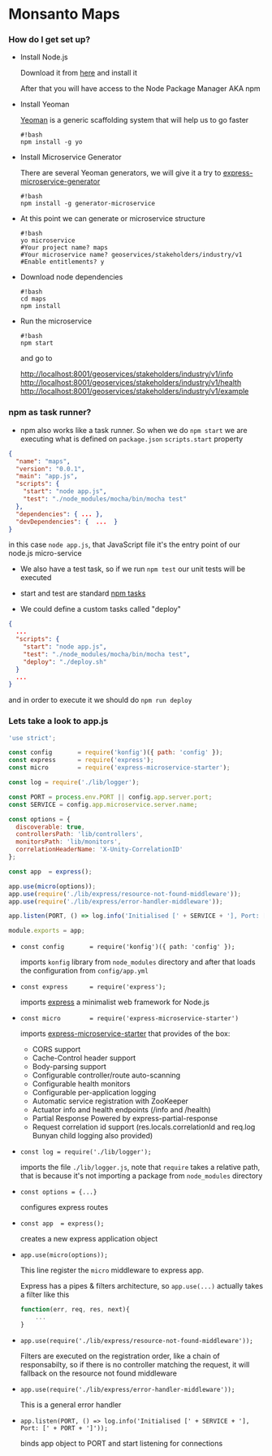 # Monsanto Maps #

### How do I get set up? ###

* Install Node.js

	Download it from [here](https://nodejs.org/es/download/)
	and install it

	After that you will have access to the Node Package Manager AKA npm

* Install Yeoman

	[Yeoman](http://yeoman.io) is a generic scaffolding system that will help us to go faster

	```
	#!bash
	npm install -g yo
	```

* Install Microservice Generator

	There are several Yeoman generators, we will give it a try to [express-microservice-generator](https://github.com/robinsio/express-microservice-generator)

	```
	#!bash
	npm install -g generator-microservice
	```
* At this point we can generate or microservice structure

	```
	#!bash
	yo microservice
	#Your project name? maps
	#Your microservice name? geoservices/stakeholders/industry/v1
	#Enable entitlements? y
	```

* Download node dependencies

	```
	#!bash
	cd maps
	npm install
	```
	
* Run the microservice

	```
	#!bash
	npm start
	```
	and go to
	
	[http://localhost:8001/geoservices/stakeholders/industry/v1/info]()
	[http://localhost:8001/geoservices/stakeholders/industry/v1/health]()
	[http://localhost:8001/geoservices/stakeholders/industry/v1/example]()

### npm as task runner? ###

* npm also works like a task runner. So when we do `npm start` we are executing what is defined on `package.json` `scripts.start` property 

```json
{
  "name": "maps",
  "version": "0.0.1",
  "main": "app.js",
  "scripts": {
    "start": "node app.js",
    "test": "./node_modules/mocha/bin/mocha test"
  },
  "dependencies": { ... },
  "devDependencies": {  ...  }
}

```

in this case `node app.js`, that JavaScript file it's the entry point of our node.js micro-service

* We also have a test task, so if we run `npm test` our unit tests will be executed

* start and test are standard [npm tasks](https://docs.npmjs.com/misc/scripts)

* We could define a custom tasks called "deploy"

```json
{
  ...
  "scripts": {
    "start": "node app.js",
    "test": "./node_modules/mocha/bin/mocha test",
    "deploy": "./deploy.sh"
  }
  ...
}

```
and in order to execute it we should do `npm run deploy`

### Lets take a look to app.js ###

```javascript
'use strict';

const config       = require('konfig')({ path: 'config' });
const express      = require('express');
const micro        = require('express-microservice-starter');

const log = require('./lib/logger');

const PORT = process.env.PORT || config.app.server.port;
const SERVICE = config.app.microservice.server.name;

const options = {
  discoverable: true,
  controllersPath: 'lib/controllers',
  monitorsPath: 'lib/monitors',
  correlationHeaderName: 'X-Unity-CorrelationID'
};

const app  = express();

app.use(micro(options));
app.use(require('./lib/express/resource-not-found-middleware'));
app.use(require('./lib/express/error-handler-middleware'));

app.listen(PORT, () => log.info('Initialised [' + SERVICE + '], Port: [' + PORT + ']'));

module.exports = app;
```

* `const config       = require('konfig')({ path: 'config' });`  

	imports `konfig` library from `node_modules` directory and after that loads the configuration from `config/app.yml`
	
* `const express      = require('express'); `

	imports [express](http://expressjs.com) a minimalist web framework for Node.js
	
* `const micro        = require('express-microservice-starter')`

	imports [express-microservice-starter](https://www.npmjs.com/package/express-microservice-starter)
	that provides	of the box:

	* CORS support
	* Cache-Control header support
	* Body-parsing support
	* Configurable controller/route auto-scanning
	* Configurable health monitors
	* Configurable per-application logging
	* Automatic service registration with ZooKeeper
	* Actuator info and health endpoints (/info and /health)
	* Partial Response Powered by express-partial-response
	* Request correlation id support (res.locals.correlationId and req.log Bunyan child logging also provided)

* `const log = require('./lib/logger');`
	
	imports the file `./lib/logger.js`, note that `require` takes a relative path, that is because it's not importing a package from `node_modules` directory

* `const options = {...}`
	
	configures express routes

* `const app  = express();`

	creates a new express application object

* `app.use(micro(options));`

	This line register the `micro` middleware to express app.
	
	Express has a pipes & filters architecture, so `app.use(...)`
	actually takes a filter like this 
	
	```javascript
	function(err, req, res, next){
		...
	}
	```
* `app.use(require('./lib/express/resource-not-found-middleware'));`
	
	Filters are executed on the registration order, like a chain of responsabilty, so if there is no controller matching the request, it will fallback on the resource not found middleware
		
* `app.use(require('./lib/express/error-handler-middleware'));`

	This is a general error handler

* `app.listen(PORT, () => log.info('Initialised [' + SERVICE + '], Port: [' + PORT + ']'));`

	binds app object to PORT and start listening for connections

	
	 
	



